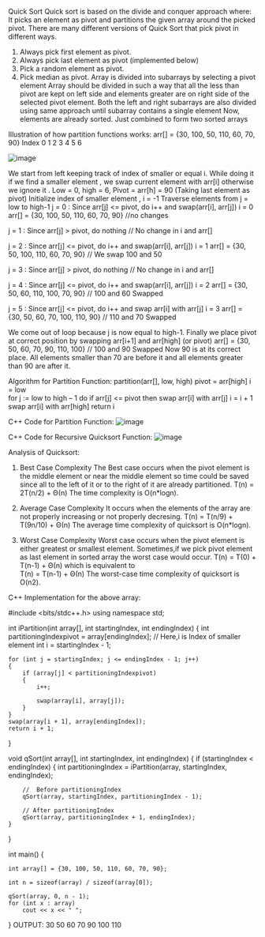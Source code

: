 Quick Sort
Quick sort is based on the divide and conquer approach where:
It picks an element as pivot and partitions the given array around the picked pivot. There are many different versions of Quick Sort that pick pivot in different ways.
1.	Always pick first element as pivot.
2.	Always pick last element as pivot (implemented below)
3.	Pick a random element as pivot.
4.	Pick median as pivot.
Array is divided into subarrays by selecting a pivot element
Array should be divided in such a way that all the less than pivot are kept on left side and elements greater are on right side of the selected pivot element.
Both the left and right subarrays are also divided using same approach until subarray contains a single element
Now, elements are already sorted. Just combined to form two sorted arrays

Illustration of how partition functions works:
arr[] = {30,  100, 50,   110,   60,  70,  90}
Index     0    1    2     3     4    5     6 

![image](https://user-images.githubusercontent.com/71098450/167259211-cd8c9a12-e74b-404a-88a2-803a465b6c26.png)



We start from left keeping track of index of smaller or equal i. While doing it if we find a smaller element , we swap current element with arr[i] otherwise we ignore it .
Low = 0, high = 6, 
Pivot = arr[h] = 90 (Taking last element as pivot)
Initialize index of smaller element ,
 i = -1
Traverse elements from j = low to high-1
j = 0 : Since arr[j] <= pivot, do i++ and swap(arr[i], arr[j])
i = 0
arr[] = {30, 100, 50, 110, 60, 70, 90} //no changes

j = 1 : Since arr[j] > pivot, do nothing
// No change in i and arr[]

j = 2 : Since arr[j] <= pivot, do i++ and swap(arr[i], arr[j])
i = 1
arr[] = {30, 50, 100, 110, 60, 70, 90} // We swap 100 and 50

j = 3 : Since arr[j] > pivot, do nothing
// No change in i and arr[]

j = 4 : Since arr[j] <= pivot, do i++ and swap(arr[i], arr[j])
i = 2
arr[] = {30, 50, 60, 110, 100, 70, 90} // 100 and 60 Swapped

j = 5 : Since arr[j] <= pivot, do i++ and swap arr[i] with arr[j] 
i = 3 
arr[] = {30, 50, 60, 70, 100, 110, 90} // 110 and 70 Swapped 

We come out of loop because j is now equal to high-1.
Finally we place pivot at correct position by swapping 
arr[i+1] and arr[high] (or pivot) 
arr[] = {30, 50, 60, 70, 90, 110, 100} // 100 and 90 Swapped 
Now 90 is at its correct place. All elements smaller than 70 are before it and all elements greater than 90 are after it.

Algorithm for Partition Function:
partition(arr[], low, high) 
    pivot = arr[high]
    i = low     
    for j := low to high – 1 do
        if arr[j] <= pivot then
            swap arr[i] with arr[j]
            i = i + 1
    swap arr[i] with arr[high]
    return i

C++ Code for Partition Function:
![image](https://user-images.githubusercontent.com/71098450/167259261-080701bf-c729-4bb0-b21d-dd6dbfd25397.png)


C++ Code for Recursive Quicksort Function:
 ![image](https://user-images.githubusercontent.com/71098450/167259269-3100ebba-db49-4fcb-b792-c4a7013eff94.png)

 
Analysis of Quicksort:
1.	Best Case Complexity 
The Best case occurs when the pivot element is the middle element or near the middle element so time could be saved since all to the left of it or to the right of it are already partitioned.
T(n) = 2T(n/2) + Θ(n)
The time complexity is O(n*logn). 

2.	Average Case Complexity
It occurs when the elements of the array are not properly increasing or not properly decresing.
T(n) = T(n/9) + T(9n/10) + Θ(n)
The average time complexity of quicksort is O(n*logn). 

3.	Worst Case Complexity
Worst case occurs when the pivot element is either greatest or smallest element. Sometimes,if we pick pivot element as last element in sorted array the worst case would occur. 
T(n) = T(0) + T(n-1) + Θ(n)
which is equivalent to  
 T(n) = T(n-1) + Θ(n)
The worst-case time complexity of quicksort is O(n2).

C++ Implementation for the above array:

#include <bits/stdc++.h>
using namespace std;

int iPartition(int array[], int startingIndex, int endingIndex)
{
    int partitioningIndexpivot = array[endingIndex];
    // Here,i is Index of smaller element
    int i = startingIndex - 1;

    for (int j = startingIndex; j <= endingIndex - 1; j++)
    {
        if (array[j] < partitioningIndexpivot)
        {
            i++;

            swap(array[i], array[j]);
        }
    }
    swap(array[i + 1], array[endingIndex]);
    return i + 1;
}

void qSort(int array[], int startingIndex, int endingIndex)
{
    if (startingIndex < endingIndex)
    {
        int partitioningIndex = iPartition(array, startingIndex, endingIndex);

        //  Before partitioningIndex
        qSort(array, startingIndex, partitioningIndex - 1);

        // After partitioningIndex
        qSort(array, partitioningIndex + 1, endingIndex);
    }
}

int main()
{

    int array[] = {30, 100, 50, 110, 60, 70, 90};

    int n = sizeof(array) / sizeof(array[0]);

    qSort(array, 0, n - 1);
    for (int x : array)
        cout << x << " ";
}
OUTPUT:  30 50 60 70 90 100 110

